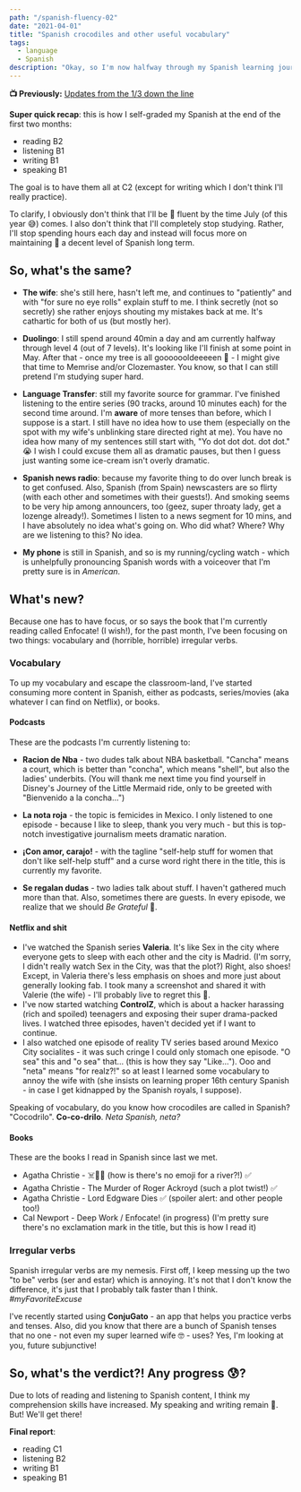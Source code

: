 ```yaml
---
path: "/spanish-fluency-02"
date: "2021-04-01"
title: "Spanish crocodiles and other useful vocabulary"
tags:
  - language
  - Spanish
description: "Okay, so I'm now halfway through my Spanish learning journey aka three months in! 🏇"
---
```


**📺 Previously:** <a href='/notes/spanish-fluency-01/'>Updates from the 1/3 down the line</a>

**Super quick recap**: this is how I self-graded my Spanish at the end of the first two months:

- reading B2
- listening B1
- writing B1
- speaking B1

The goal is to have them all at C2 (except for writing which I don't think I'll really practice).

To clarify, I obviously don't think that I'll be 💯 fluent by the time July (of this year 😅) comes. I also don't think that I'll completely stop studying. Rather, I'll stop spending hours each day and instead will focus more on maintaining 🔨 a decent level of Spanish long term.

## So, what's the same?

- **The wife**: she's still here, hasn't left me, and continues to "patiently" and with "for sure no eye rolls" explain stuff to me. I think secretly (not so secretly) she rather enjoys shouting my mistakes back at me. It's cathartic for both of us (but mostly her).

- **Duolingo**: I still spend around 40min a day and am currently halfway through level 4 (out of 7 levels). It's looking like I'll finish at some point in May. After that - once my tree is all gooooooldeeeeen 🌈 - I might give that time to Memrise and/or Clozemaster. You know, so that I can still pretend I'm studying super hard.

- **Language Transfer**: still my favorite source for grammar. I've finished listening to the entire series (90 tracks, around 10 minutes each) for the second time around. I'm **aware** of more tenses than before, which I suppose is a start. I still have no idea how to use them (especially on the spot with my wife's unblinking stare directed right at me).
  You have no idea how many of my sentences still start with, "Yo dot dot dot. dot dot." 😭 I wish I could excuse them all as dramatic pauses, but then I guess just wanting some ice-cream isn't overly dramatic.

- **Spanish news radio**: because my favorite thing to do over lunch break is to get confused. Also, Spanish (from Spain) newscasters are so flirty (with each other and sometimes with their guests!). And smoking seems to be very hip among announcers, too (geez, super throaty lady, get a lozenge already!). Sometimes I listen to a news segment for 10 mins, and I have absolutely no idea what's going on. Who did what? Where? Why are we listening to this? No idea.

- **My phone** is still in Spanish, and so is my running/cycling watch - which is unhelpfully pronouncing Spanish words with a voiceover that I'm pretty sure is in _American_.

## What's new?

Because one has to have focus, or so says the book that I'm currently reading called Enfocate! (I wish!), for the past month, I've been focusing on two things: vocabulary and (horrible, horrible) irregular verbs.

### Vocabulary

To up my vocabulary and escape the classroom-land, I've started consuming more content in Spanish, either as podcasts, series/movies (aka whatever I can find on Netflix), or books.

#### Podcasts

These are the podcasts I'm currently listening to:

- **Racion de Nba** - two dudes talk about NBA basketball. "Cancha" means a court, which is better than "concha", which means "shell", but also the ladies' underbits. (You will thank me next time you find yourself in Disney's Journey of the Little Mermaid ride, only to be greeted with "Bienvenido a la concha...")

- **La nota roja** - the topic is femicides in Mexico. I only listened to one episode - because I like to sleep, thank you very much - but this is top-notch investigative journalism meets dramatic naration.

- **¡Con amor, carajo!** - with the tagline "self-help stuff for women that don't like self-help stuff" and a curse word right there in the title, this is currently my favorite.

- **Se regalan dudas** - two ladies talk about stuff. I haven't gathered much more than that. Also, sometimes there are guests. In every episode, we realize that we should _Be Grateful_ 🙏.

#### Netflix and shit

- I've watched the Spanish series **Valeria**. It's like Sex in the city where everyone gets to sleep with each other and the city is Madrid. (I'm sorry, I didn't really watch Sex in the City, was that the plot?) Right, also shoes! Except, in Valeria there's less emphasis on shoes and more just about generally looking fab. I took many a screenshot and shared it with Valerie (the wife) - I'll probably live to regret this 🤔.
- I've now started watching **ControlZ**, which is about a hacker harassing (rich and spoiled) teenagers and exposing their super drama-packed lives. I watched three episodes, haven't decided yet if I want to continue.
- I also watched one episode of reality TV series based around Mexico City socialites - it was such cringe I could only stomach one episode. "O sea" this and "o sea" that... (this is how they say "Like...").
  Ooo and "neta" means "for realz?!" so at least I learned some vocabulary to annoy the wife with (she insists on learning proper 16th century Spanish - in case I get kidnapped by the Spanish royals, I suppose).

Speaking of vocabulary, do you know how crocodiles are called in Spanish? "Cocodrilo". **Co-co-drilo**. _Neta Spanish, neta?_

#### Books

These are the books I read in Spanish since last we met.

- Agatha Christie - ☠️🚣‍♀️ (how is there's no emoji for a river?!) ✅
- Agatha Christie - The Murder of Roger Ackroyd (such a plot twist!) ✅
- Agatha Christie - Lord Edgware Dies ✅ (spoiler alert: and other people too!)
- Cal Newport - Deep Work / Enfocate! (in progress) (I'm pretty sure there's no exclamation mark in the title, but this is how I read it)

### Irregular verbs

Spanish irregular verbs are my nemesis. First off, I keep messing up the two "to be" verbs (ser and estar) which is annoying. It's not that I don't know the difference, it's just that I probably talk faster than I think. _#myFavoriteExcuse_

I've recently started using **ConjuGato** - an app that helps you practice verbs and tenses. Also, did you know that there are a bunch of Spanish tenses that no one - not even my super learned wife 🤓 - uses? Yes, I'm looking at you, future subjunctive!

## So, what's the verdict?! Any progress 😰?

Due to lots of reading and listening to Spanish content, I think my comprehension skills have increased. My speaking and writing remain 💩.
But! We'll get there!

**Final report**:

- reading C1
- listening B2
- writing B1
- speaking B1
